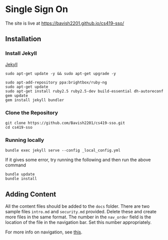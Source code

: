 # Single Sign On

The site is live at https://bavish2201.github.io/cs419-sso/

## Installation

### Install Jekyll

[Jekyll](https://jekyllrb.com/docs/installation/windows/)

```
sudo apt-get update -y && sudo apt-get upgrade -y

sudo apt-add-repository ppa:brightbox/ruby-ng 
sudo apt-get update 
sudo apt-get install ruby2.5 ruby2.5-dev build-essential dh-autoreconf
gem update
gem install jekyll bundler

```
### Clone the Repository
```
git clone https://github.com/Bavish2201/cs419-sso.git
cd cs419-sso
```
### Running locally

```
bundle exec jekyll serve --config _local_config.yml
```
If it gives some error, try running the following and then run the above command
```
bundle update
bundle install
```
## Adding Content
All the content files should be added to the `docs` folder. There are two sample files `intro.md` and `security.md` provided. Delete these and create more files in the same format. The number in the `nav_order` field is the location of the file in the navigation bar. Set this number appropriately.

For more info on navigation, see [this](https://pmarsceill.github.io/just-the-docs/docs/navigation-structure/).
